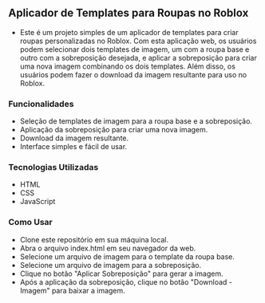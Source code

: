 ## Aplicador de Templates para Roupas no Roblox

- Este é um projeto simples de um aplicador de templates para criar roupas personalizadas no Roblox. Com esta aplicação web, os usuários podem selecionar dois templates de imagem, um com a roupa base e outro com a sobreposição desejada, e aplicar a sobreposição para criar uma nova imagem combinando os dois templates. Além disso, os usuários podem fazer o download da imagem resultante para uso no Roblox.

### Funcionalidades

- Seleção de templates de imagem para a roupa base e a sobreposição.
- Aplicação da sobreposição para criar uma nova imagem.
- Download da imagem resultante.
- Interface simples e fácil de usar.

### Tecnologias Utilizadas

- HTML
- CSS
- JavaScript

### Como Usar

- Clone este repositório em sua máquina local.
- Abra o arquivo index.html em seu navegador da web.
- Selecione um arquivo de imagem para o template da roupa base.
- Selecione um arquivo de imagem para a sobreposição.
- Clique no botão "Aplicar Sobreposição" para gerar a imagem.
- Após a aplicação da sobreposição, clique no botão "Download - Imagem" para baixar a imagem.

